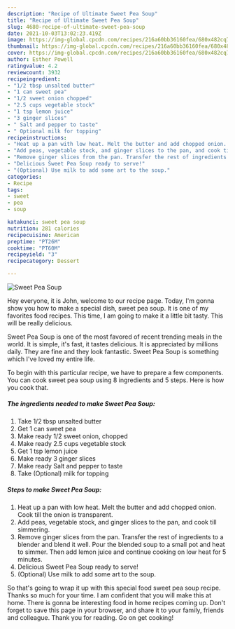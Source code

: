 ```yaml
---
description: "Recipe of Ultimate Sweet Pea Soup"
title: "Recipe of Ultimate Sweet Pea Soup"
slug: 4680-recipe-of-ultimate-sweet-pea-soup
date: 2021-10-03T13:02:23.419Z
image: https://img-global.cpcdn.com/recipes/216a60bb36160fea/680x482cq70/sweet-pea-soup-recipe-main-photo.jpg
thumbnail: https://img-global.cpcdn.com/recipes/216a60bb36160fea/680x482cq70/sweet-pea-soup-recipe-main-photo.jpg
cover: https://img-global.cpcdn.com/recipes/216a60bb36160fea/680x482cq70/sweet-pea-soup-recipe-main-photo.jpg
author: Esther Powell
ratingvalue: 4.2
reviewcount: 3932
recipeingredient:
- "1/2 tbsp unsalted butter"
- "1 can sweet pea"
- "1/2 sweet onion chopped"
- "2.5 cups vegetable stock"
- "1 tsp lemon juice"
- "3 ginger slices"
- " Salt and pepper to taste"
- " Optional milk for topping"
recipeinstructions:
- "Heat up a pan with low heat. Melt the butter and add chopped onion. Cook till the onion is transparent."
- "Add peas, vegetable stock, and ginger slices to the pan, and cook till simmering."
- "Remove ginger slices from the pan. Transfer the rest of ingredients to a blender and blend it well. Pour the blended soup to a small pot and heat to simmer. Then add lemon juice and continue cooking on low heat for 5 minutes."
- "Delicious Sweet Pea Soup ready to serve!"
- "(Optional) Use milk to add some art to the soup."
categories:
- Recipe
tags:
- sweet
- pea
- soup

katakunci: sweet pea soup 
nutrition: 281 calories
recipecuisine: American
preptime: "PT26M"
cooktime: "PT60M"
recipeyield: "3"
recipecategory: Dessert

---
```



![Sweet Pea Soup](https://img-global.cpcdn.com/recipes/216a60bb36160fea/680x482cq70/sweet-pea-soup-recipe-main-photo.jpg)

Hey everyone, it is John, welcome to our recipe page. Today, I'm gonna show you how to make a special dish, sweet pea soup. It is one of my favorites food recipes. This time, I am going to make it a little bit tasty. This will be really delicious.

Sweet Pea Soup is one of the most favored of recent trending meals in the world. It is simple, it's fast, it tastes delicious. It is appreciated by millions daily. They are fine and they look fantastic. Sweet Pea Soup is something which I've loved my entire life.




To begin with this particular recipe, we have to prepare a few components. You can cook sweet pea soup using 8 ingredients and 5 steps. Here is how you cook that.

<!--inarticleads1-->

##### The ingredients needed to make Sweet Pea Soup:

1. Take 1/2 tbsp unsalted butter
1. Get 1 can sweet pea
1. Make ready 1/2 sweet onion, chopped
1. Make ready 2.5 cups vegetable stock
1. Get 1 tsp lemon juice
1. Make ready 3 ginger slices
1. Make ready  Salt and pepper to taste
1. Take  (Optional) milk for topping




<!--inarticleads2-->

##### Steps to make Sweet Pea Soup:

1. Heat up a pan with low heat. Melt the butter and add chopped onion. Cook till the onion is transparent.
1. Add peas, vegetable stock, and ginger slices to the pan, and cook till simmering.
1. Remove ginger slices from the pan. Transfer the rest of ingredients to a blender and blend it well. Pour the blended soup to a small pot and heat to simmer. Then add lemon juice and continue cooking on low heat for 5 minutes.
1. Delicious Sweet Pea Soup ready to serve!
1. (Optional) Use milk to add some art to the soup.




So that's going to wrap it up with this special food sweet pea soup recipe. Thanks so much for your time. I am confident that you will make this at home. There is gonna be interesting food in home recipes coming up. Don't forget to save this page in your browser, and share it to your family, friends and colleague. Thank you for reading. Go on get cooking!
